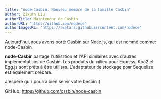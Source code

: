 ```yaml
---
title: "node-Casbin: Nouveau membre de la famille Casbin"
author: Zixuan Liu
authorTitle: Mainteneur de Casbin
authorURL: "http://github.com/nodece"
authorImageURL: "https://avatars.githubusercontent.com/nodece"
---
```


Aujourd'hui, nous avons porté Casbin sur Node.js, qui est nommé comme: [node-Casbin](https://github.com/casbin/node-casbin).

**node-Casbin** partage l'utilisation et l'API similaires avec d'autres implémentations de Casbin. Les produits du milieu pour Express, Koa2 et Egg.js sont prêts à être utilisés. L'adaptateur de stockage pour Sequelize est également préparé.

J'espère qu'il pourra bien servir votre besoin :)

GitHub: https://github.com/casbin/node-casbin
